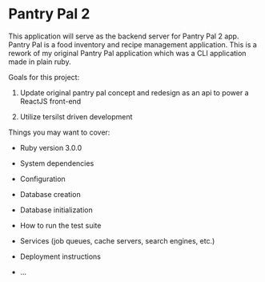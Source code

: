 # Pantry Pal 2

This application will serve as the backend server for Pantry Pal 2 app. 
Pantry Pal is a food inventory and recipe management application. This is a rework of
my original Pantry Pal application which was a CLI application made in plain ruby. 


Goals for this project:

1. Update original pantry pal concept and redesign as an api to power a ReactJS front-end

2. Utilize tersilst driven development 





Things you may want to cover:

* Ruby version
3.0.0

* System dependencies

* Configuration

* Database creation

* Database initialization

* How to run the test suite

* Services (job queues, cache servers, search engines, etc.)

* Deployment instructions

* ...
